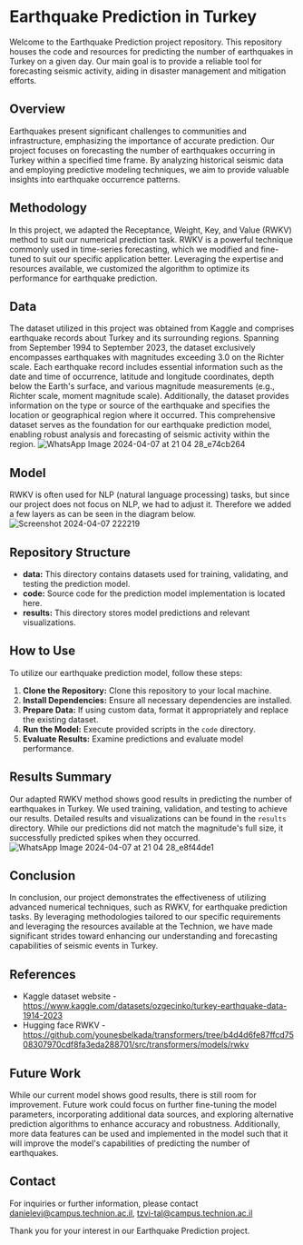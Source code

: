 # Earthquake Prediction in Turkey
Welcome to the Earthquake Prediction project repository.
This repository houses the code and resources for predicting the number of earthquakes in Turkey on a given day. Our main goal is to provide a reliable tool for forecasting seismic activity, aiding in disaster management and mitigation efforts.


## Overview
Earthquakes present significant challenges to communities and infrastructure, emphasizing the importance of accurate prediction. Our project focuses on forecasting the number of earthquakes occurring in Turkey within a specified time frame. By analyzing historical seismic data and employing predictive modeling techniques, we aim to provide valuable insights into earthquake occurrence patterns.


## Methodology
In this project, we adapted the Receptance, Weight, Key, and Value (RWKV) method to suit our numerical prediction task. RWKV is a powerful technique commonly used in time-series forecasting, which we modified and fine-tuned to suit our specific application better. Leveraging the expertise and resources available, we customized the algorithm to optimize its performance for earthquake prediction.


## Data
The dataset utilized in this project was obtained from Kaggle and comprises earthquake records about Turkey and its surrounding regions. Spanning from September 1994 to September 2023, the dataset exclusively encompasses earthquakes with magnitudes exceeding 3.0 on the Richter scale. Each earthquake record includes essential information such as the date and time of occurrence, latitude and longitude coordinates, depth below the Earth's surface, and various magnitude measurements (e.g., Richter scale, moment magnitude scale). Additionally, the dataset provides information on the type or source of the earthquake and specifies the location or geographical region where it occurred. This comprehensive dataset serves as the foundation for our earthquake prediction model, enabling robust analysis and forecasting of seismic activity within the region.
![WhatsApp Image 2024-04-07 at 21 04 28_e74cb264](https://github.com/DanielLevi6/046211-Deep-Learning/assets/88712194/c96e8a3b-c3f8-4f27-8d41-56e13096ba48)

## Model
RWKV is often used for NLP (natural language processing) tasks, but since our project does not focus on NLP, we had to adjust it. Therefore we added a few layers as can be seen in the diagram below.
![Screenshot 2024-04-07 222219](https://github.com/DanielLevi6/046211-Deep-Learning/assets/88712194/c4901f7e-f8c9-4b31-9d58-10795da04ea7)


## Repository Structure
- **data:** This directory contains datasets used for training, validating, and testing the prediction model.
- **code:** Source code for the prediction model implementation is located here.
- **results:** This directory stores model predictions and relevant visualizations.


## How to Use
To utilize our earthquake prediction model, follow these steps:
1. **Clone the Repository:** Clone this repository to your local machine.
2. **Install Dependencies:** Ensure all necessary dependencies are installed.
3. **Prepare Data:** If using custom data, format it appropriately and replace the existing dataset.
4. **Run the Model:** Execute provided scripts in the `code` directory.
5. **Evaluate Results:** Examine predictions and evaluate model performance.


## Results Summary
Our adapted RWKV method shows good results in predicting the number of earthquakes in Turkey. We used training, validation, and testing to achieve our results. Detailed results and visualizations can be found in the `results` directory. While our predictions did not match the magnitude's full size, it successfully predicted spikes when they occurred.
![WhatsApp Image 2024-04-07 at 21 04 28_e8f44de1](https://github.com/DanielLevi6/046211-Deep-Learning/assets/88712194/943feeb5-5404-42fb-9433-4372b0844a0b)


## Conclusion
In conclusion, our project demonstrates the effectiveness of utilizing advanced numerical techniques, such as RWKV, for earthquake prediction tasks. By leveraging methodologies tailored to our specific requirements and leveraging the resources available at the Technion, we have made significant strides toward enhancing our understanding and forecasting capabilities of seismic events in Turkey.


## References
- Kaggle dataset website - https://www.kaggle.com/datasets/ozgecinko/turkey-earthquake-data-1914-2023
- Hugging face RWKV - https://github.com/younesbelkada/transformers/tree/b4d4d6fe87ffcd7508307970cdf8fa3eda288701/src/transformers/models/rwkv


## Future Work
While our current model shows good results, there is still room for improvement. Future work could focus on further fine-tuning the model parameters, incorporating additional data sources, and exploring alternative prediction algorithms to enhance accuracy and robustness.
Additionally, more data features can be used and implemented in the model such that it will improve the model's capabilities of predicting the number of earthquakes.

## Contact
For inquiries or further information, please contact danielevi@campus.technion.ac.il, tzvi-tal@campus.technion.ac.il

Thank you for your interest in our Earthquake Prediction project.

